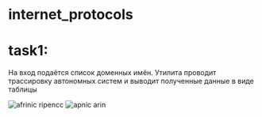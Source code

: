 # internet_protocols

# task1: 
На вход подаётся список доменных имён.
Утилита проводит трассировку автономных систем и выводит полученные данные в виде таблицы
   
![afrinic ripencc](https://github.com/jarungii/internet-protocols/assets/146740830/85b4f7b8-6188-4cc3-a8e6-f25abca9fb1d)
![apnic arin](https://github.com/jarungii/internet-protocols/assets/146740830/e04ecdbb-404b-47cb-bd12-c0d763ca047b)
